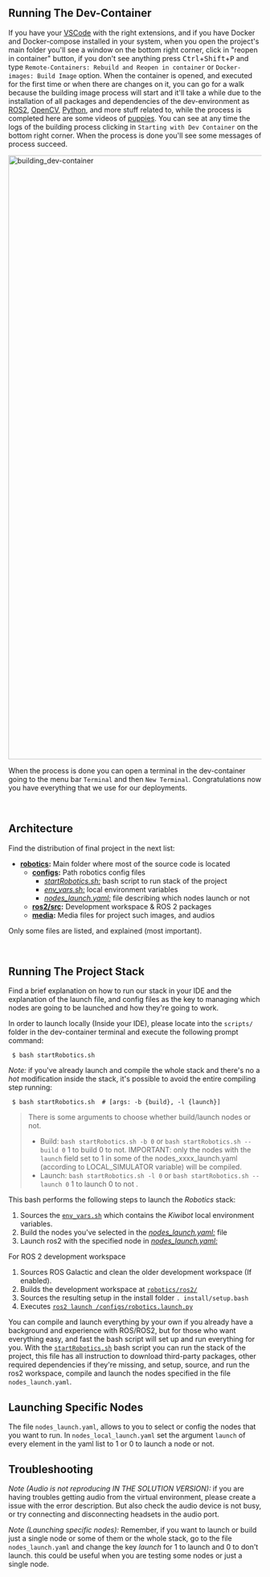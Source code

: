 <!-- ---------------------------------------------------------------------- -->
## **Running The Dev-Container**
 
If you have your [VSCode](https://code.visualstudio.com/) with the right extensions, and if you have Docker and Docker-compose installed in your system, when you open the project's main folder you'll see a window on the bottom right corner, click in "reopen in container" button, if you don't see anything press <kbd>Ctrl</kbd>+<kbd>Shift</kbd>+<kbd>P</kbd> and type `Remote-Containers: Rebuild and Reopen in container` or `Docker-images: Build Image` option. When the container is opened, and executed for the first time or when there are changes on it, you can go for a walk because the building image process will start and it'll take a while due to the installation of all packages and dependencies of the dev-environment as [ROS2](https://index.ros.org/doc/ros2/), [OpenCV](https://opencv.org/), [Python](https://www.python.org/), and more stuff related to, while the process is completed here are some videos of [puppies](https://www.youtube.com/watch?v=mRf3-JkwqfU). You can see at any time the logs of the building process clicking in `Starting with Dev Container` on the bottom right corner. When the process is done you'll see some messages of process succeed.
 
<img src="https://user-images.githubusercontent.com/43115782/87437367-d5806200-c5b3-11ea-9bf2-836e45f46ed8.gif" alt="building_dev-container" width="1200">
 
When the process is done you can open a terminal in the dev-container going to the menu bar `Terminal` and then `New Terminal`. Congratulations now you have everything that we use for our deployments.
 

<br />

<!-- ---------------------------------------------------------------------- -->
## **Architecture**
 
Find the distribution of final project in the next list:
 
- **[robotics](../robotics):** Main folder where most of the source code is located
  - **[configs](../robotics/configs):** Path robotics config files
     - [*startRobotics.sh:*](../robotics/configs/startRobotics.sh) bash script to run stack of the project
     - [*env_vars.sh:*](../robotics/configs/env_vars.sh) local environment variables
     - [*nodes_launch.yaml:*](../robotics/configs/nodes_launch.yaml) file describing which nodes launch or not
  - **[ros2/src](../robotics/ros2/src):** Development workspace & ROS 2 packages
  - **[media](../robotics/media):** Media files for project such images, and audios 

Only some files are listed, and explained (most important).
 
<br />
 

<!-- ---------------------------------------------------------------------- -->
## **Running The Project Stack**
 
Find a brief explanation on how to run our stack in your IDE and the explanation of the launch file, and config files as the key to managing which nodes are going to be launched and how they're going to work.
 
In order to launch locally (Inside your IDE), please locate into the `scripts/` folder in the dev-container terminal and execute the following prompt command:
 
     $ bash startRobotics.sh

*Note:* if you've already launch and compile the whole stack and there's no a *hot* modification inside the stack, it's possible to avoid the entire compiling step running:

     $ bash startRobotics.sh  # [args: -b {build}, -l {launch}]

> There is some arguments to choose whether build/launch nodes or not.
>- Build: ```bash startRobotics.sh -b 0``` or ```bash startRobotics.sh --build 0``` 1 to build 0 to not. IMPORTANT: only the nodes with the `launch` field set to 1 in some of the nodes_xxxx_launch.yaml (according to LOCAL_SIMULATOR variable) will be compiled.
>- Launch: ```bash startRobotics.sh -l 0``` or ```bash startRobotics.sh --launch 0``` 1 to launch 0 to not .

This bash performs the following steps to launch the *Robotics* stack:
 
1. Sources the [`env_vars.sh`](../robotics/configs/env_vars.sh) which contains the *Kiwibot* local environment variables.
2. Build the nodes you've selected in the [*nodes_launch.yaml:*](../robotics/configs/nodes_launch.yaml) file
3. Launch ros2 with the specified node in [*nodes_launch.yaml:*](../robotics/configs/nodes_launch.yaml)

For ROS 2 development workspace

1. Sources ROS Galactic and clean the older development workspace (If enabled).
2. Builds the development workspace at [`robotics/ros2/`](robotics/ros2)
3. Sources the resulting setup in the install folder `. install/setup.bash`
4. Executes [`ros2 launch /configs/robotics.launch.py`](../robotics/configs/robotics.launch.py)

You can compile and launch everything by your own if you already have a background and experience with ROS/ROS2, but for those who want everything easy, and fast the bash script will set up and run everything for you. With the [``startRobotics.sh``](../robotics/configs/startRobotics.sh) bash script you can run the stack of the project, this file has all instruction to download third-party packages, other required dependencies if they're missing, and setup, source, and run the ros2 workspace, compile and launch the nodes specified in the file ``nodes_launch.yaml``.


<!-- ---------------------------------------------------------------------- -->
## Launching Specific Nodes
 
The file ``nodes_launch.yaml``, allows to you to select or config the nodes that you want to run. In ``nodes_local_launch.yaml`` set the argument ``launch`` of every element in the yaml list to 1 or 0 to launch a node or not.


<!-- ---------------------------------------------------------------------- -->
## Troubleshooting

*Note (Audio is not reproducing IN THE SOLUTION VERSION):* if you are having troubles getting audio from the virtual environment, please create a issue with the error description. But also check the audio device is not busy, or try connecting and disconnecting headsets in the audio port.

*Note (Launching specific nodes):* Remember, if you want to launch or build just a single node or some of them or the whole stack, go to the file ``nodes_launch.yaml`` and change the key *launch* for 1 to launch and 0 to don't launch. this could be useful when you are testing some nodes or just a single node.

<br />